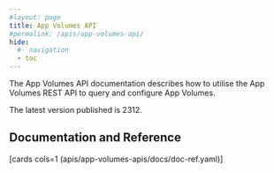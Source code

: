 ```yaml
---
#layout: page
title: App Volumes API
#permalink: /apis/app-volumes-api/
hide:
  #- navigation
  - toc
---
```


The App Volumes API documentation describes how to utilise the App Volumes REST API to query and configure App Volumes.

The latest version published is 2312.

## Documentation and Reference

[cards cols=1 (apis/app-volumes-apis/docs/doc-ref.yaml)]

<swagger-ui src="versions/2312/swagger.json"/>

<!-- 

!!swagger swagger.json!!
[OAD(./docs/swagger.json)] 

-->

<!-- To make the table expand the whole screen -->
<!-- <style>
.md-typeset__table {
  width: 100%;
}

.md-typeset__table table:not([class]) {
  display: table
}
</style> -->

<!-- 
## Other API Version Documentation

| Name | Link |
| --- |:---:|
| Horizon 2312 API Explorer | [2312](versions/2312/index.md) |
| Horizon 2309 API Explorer | [2309](versions/2309/index.md) |
| Horizon 2306 API Explorer | [2306](versions/2306/index.md) |
| Horizon 2303 API Explorer | [2303](versions/2303/index.md) |
| Horizon 2212 API Explorer | [2212](versions/2212/index.md) |
| Horizon 2209 API Explorer | [2209](versions/2209/index.md) |
| Horizon 2206 API Explorer | [2206](versions/2206/index.md) |
| Horizon 2203 API Explorer | [2203](versions/2203/index.md) |
| Horizon 2.17.0 API Explorer | [2.17.0](versions/2.17.0/index.md) | -->
